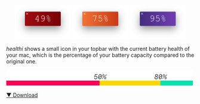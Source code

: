 
<p align="center">
  <img width="150" src="https://github.com/pablopunk/art/raw/master/healthi/bad.png" alt="">
  <img width="150" src="https://github.com/pablopunk/art/raw/master/healthi/medium.png" alt="">
  <img width="150" src="https://github.com/pablopunk/art/raw/master/healthi/good.png" alt="">
</p>

_healthi_ shows a small icon in your topbar with the current battery health of your mac, which is the percentage of your battery capacity compared to the original one.

![health](https://github.com/pablopunk/art/raw/master/healthi/health.png)

[▼ Download](https://github.com/pablopunk/healthi/releases/latest)

